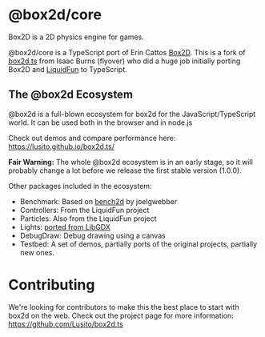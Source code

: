 # @box2d/core

Box2D is a 2D physics engine for games.

@box2d/core is a TypeScript port of Erin Cattos [Box2D](https://github.com/erincatto/box2d).
This is a fork of [box2d.ts](https://github.com/flyover/box2d.ts) from Isaac Burns (flyover) who did a huge job initially porting Box2D and [LiquidFun](https://github.com/google/liquidfun) to TypeScript.

## The @box2d Ecosystem

@box2d is a full-blown ecosystem for box2d for the JavaScript/TypeScript world. It can be used both in the browser and in node.js

Check out demos and compare performance here: https://lusito.github.io/box2d.ts/

**Fair Warning:** The whole @box2d ecosystem is in an early stage, so it will probably change a lot before we release the first stable version (1.0.0).

Other packages included in the ecosystem:

- Benchmark: Based on [bench2d](https://github.com/joelgwebber/bench2d) by joelgwebber
- Controllers: From the LiquidFun project
- Particles: Also from the LiquidFun project
- Lights: [ported from LibGDX](https://github.com/libgdx/box2dlights)
- DebugDraw: Debug drawing using a canvas
- Testbed: A set of demos, partially ports of the original projects, partially new ones.

# Contributing

We're looking for contributors to make this the best place to start with box2d on the web.
Check out the project page for more information: https://github.com/Lusito/box2d.ts
